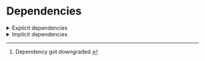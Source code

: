 # Dependencies

<details>
<summary>Explicit dependencies</summary>

|Dependency|Before|After|Change|Explicit|Package|Environments|
|-|-|-|-|-|-|-|
|new-package||0.10.1|Added|true|conda|default on linux-64|
|removed-package|0.10.1||Removed|true|pypi|default on linux-64|
|bpy|0.10.1|2.10.1|Major Upgrade|true|pypi|default on linux-64|
|polars[^2]|0.10.0|0.9.1|Minor Downgrade|true|conda|default on osx-arm64|
|polars|0.10.0|0.10.1|Patch Upgrade|true|conda|lint on linux-64|
|python|0.10.0|0.10.1|Patch Upgrade|true|conda|default on osx-arm64|
|polars|herads_0|herads_1|Only build string|true|conda|default on linux-64|

</details>

<details>
<summary>Implicit dependencies</summary>

|Dependency|Before|After|Change|Explicit|Package|Environments|
|-|-|-|-|-|-|-|
|python|0.10.0|0.10.1|Patch Upgrade|false|conda|*all envs* on linux-64|

</details>

[^1]: **Bold** means explicit dependency.
[^2]: Dependency got downgraded.
